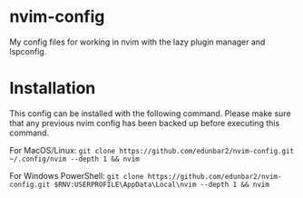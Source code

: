 # nvim-config
My config files for working in nvim with the lazy plugin manager and lspconfig.

# Installation
This config can be installed with the following command. Please make sure that any previous nvim config has been backed up before executing this command.

For MacOS/Linux: `git clone https://github.com/edunbar2/nvim-config.git ~/.config/nvim --depth 1 && nvim`


For Windows PowerShell: `git clone https://github.com/edunbar2/nvim-config.git $RNV:USERPROFILE\AppData\Local\nvim --depth 1 && nvim`
